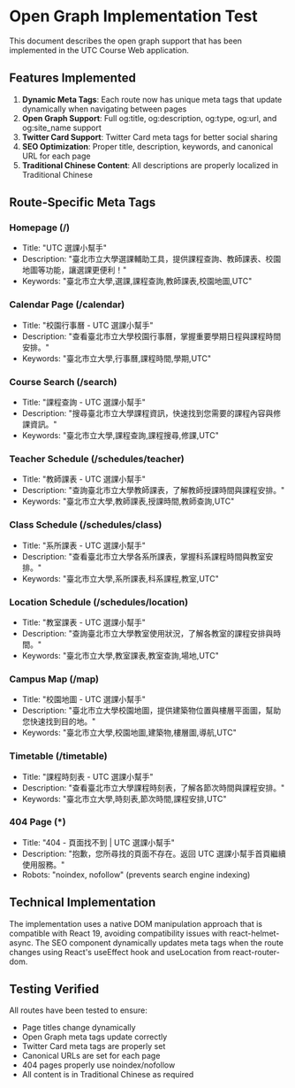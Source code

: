 # Open Graph Implementation Test

This document describes the open graph support that has been implemented in the UTC Course Web application.

## Features Implemented

1. **Dynamic Meta Tags**: Each route now has unique meta tags that update dynamically when navigating between pages
2. **Open Graph Support**: Full og:title, og:description, og:type, og:url, and og:site_name support  
3. **Twitter Card Support**: Twitter Card meta tags for better social sharing
4. **SEO Optimization**: Proper title, description, keywords, and canonical URL for each page
5. **Traditional Chinese Content**: All descriptions are properly localized in Traditional Chinese

## Route-Specific Meta Tags

### Homepage (/)
- Title: "UTC 選課小幫手"
- Description: "臺北市立大學選課輔助工具，提供課程查詢、教師課表、校園地圖等功能，讓選課更便利！"
- Keywords: "臺北市立大學,選課,課程查詢,教師課表,校園地圖,UTC"

### Calendar Page (/calendar)
- Title: "校園行事曆 - UTC 選課小幫手"
- Description: "查看臺北市立大學校園行事曆，掌握重要學期日程與課程時間安排。"
- Keywords: "臺北市立大學,行事曆,課程時間,學期,UTC"

### Course Search (/search)
- Title: "課程查詢 - UTC 選課小幫手"
- Description: "搜尋臺北市立大學課程資訊，快速找到您需要的課程內容與修課資訊。"
- Keywords: "臺北市立大學,課程查詢,課程搜尋,修課,UTC"

### Teacher Schedule (/schedules/teacher)
- Title: "教師課表 - UTC 選課小幫手"
- Description: "查詢臺北市立大學教師課表，了解教師授課時間與課程安排。"
- Keywords: "臺北市立大學,教師課表,授課時間,教師查詢,UTC"

### Class Schedule (/schedules/class)
- Title: "系所課表 - UTC 選課小幫手"
- Description: "查看臺北市立大學各系所課表，掌握科系課程時間與教室安排。"
- Keywords: "臺北市立大學,系所課表,科系課程,教室,UTC"

### Location Schedule (/schedules/location)
- Title: "教室課表 - UTC 選課小幫手"
- Description: "查詢臺北市立大學教室使用狀況，了解各教室的課程安排與時間。"
- Keywords: "臺北市立大學,教室課表,教室查詢,場地,UTC"

### Campus Map (/map)
- Title: "校園地圖 - UTC 選課小幫手"
- Description: "臺北市立大學校園地圖，提供建築物位置與樓層平面圖，幫助您快速找到目的地。"
- Keywords: "臺北市立大學,校園地圖,建築物,樓層圖,導航,UTC"

### Timetable (/timetable)
- Title: "課程時刻表 - UTC 選課小幫手"
- Description: "查看臺北市立大學課程時刻表，了解各節次時間與課程安排。"
- Keywords: "臺北市立大學,時刻表,節次時間,課程安排,UTC"

### 404 Page (*)
- Title: "404 - 頁面找不到 | UTC 選課小幫手"
- Description: "抱歉，您所尋找的頁面不存在。返回 UTC 選課小幫手首頁繼續使用服務。"
- Robots: "noindex, nofollow" (prevents search engine indexing)

## Technical Implementation

The implementation uses a native DOM manipulation approach that is compatible with React 19, avoiding compatibility issues with react-helmet-async. The SEO component dynamically updates meta tags when the route changes using React's useEffect hook and useLocation from react-router-dom.

## Testing Verified

All routes have been tested to ensure:
- Page titles change dynamically
- Open Graph meta tags update correctly
- Twitter Card meta tags are properly set
- Canonical URLs are set for each page
- 404 pages properly use noindex/nofollow
- All content is in Traditional Chinese as required